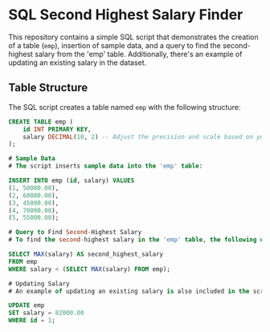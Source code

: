 # SQL Second Highest Salary Finder

This repository contains a simple SQL script that demonstrates the creation of a table (`emp`), insertion of sample data, and a query to find the second-highest salary from the 'emp' table. Additionally, there's an example of updating an existing salary in the dataset.

## Table Structure

The SQL script creates a table named `emp` with the following structure:

```sql
CREATE TABLE emp (
    id INT PRIMARY KEY,
    salary DECIMAL(10, 2) -- Adjust the precision and scale based on your requirements
);

# Sample Data
# The script inserts sample data into the 'emp' table:

INSERT INTO emp (id, salary) VALUES
(1, 50000.00),
(2, 60000.00),
(3, 45000.00),
(4, 70000.00),
(5, 55000.00);

# Query to Find Second-Highest Salary
# To find the second-highest salary in the 'emp' table, the following query is used:

SELECT MAX(salary) AS second_highest_salary
FROM emp
WHERE salary < (SELECT MAX(salary) FROM emp);

# Updating Salary
# An example of updating an existing salary is also included in the script. For instance:

UPDATE emp
SET salary = 82000.00
WHERE id = 1;

